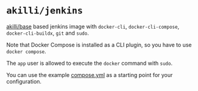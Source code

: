 # `akilli/jenkins`

[akilli/base](../base) based jenkins image with `docker-cli`, `docker-cli-compose`, `docker-cli-buildx`, `git`
and `sudo`.

Note that Docker Compose is installed as a CLI plugin, so you have to use `docker compose`.

The `app` user is allowed to execute the `docker` command with `sudo`.

You can use the example [compose.yml](compose.yml) as a starting point for your configuration.

